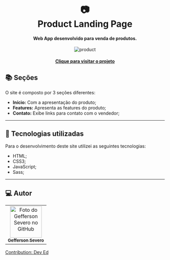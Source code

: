 <h1 align="center">
  📷<br>Product Landing Page
</h1>

<h4 align="center">
  Web App desenvolvido para venda de produtos.
</h4>
<p align="center">
  <img src="https://i.ibb.co/VVRz50z/product1.png" alt="product"  border="0">
 </p>

<h4 align="center"><a href="https://geffersonst.github.io/Product-Landing-Page/">Clique para visitar o projeto</a></h4>

## 📚 Seções
O site é composto por 3 seções diferentes:


- **Início:** Com a apresentação do produto;
- **Features:** Apresenta as features do produto;
- **Contato:** Exibe links para contato com o vendedor;


---

## 💼 Tecnologias utilizadas
Para o desenvolvimento deste site utilizei as seguintes tecnologias:

- HTML;
- CSS3;
- JavaScript;
- Sass;



---

## :computer: Autor<br>
<table>
  <tr>
    <td align="center">
      <a href="https://github.com/geffersonst">
        <img src="https://i.ibb.co/SvJ2wxy/avatargeffersondev1.jpg" width="100px;" alt="Foto do Gefferson Severo no GitHub"/><br>
        <sub>
          <b>Gefferson Severo</b>
        </sub>
      </a>
    </td>
  </tr>
</table>

 <a href="https://www.youtube.com/channel/UClb90NQQcskPUGDIXsQEz5Q">
  
Contribution: Dev Ed
  </a>
  
